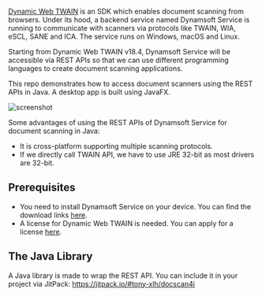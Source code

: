 [Dynamic Web TWAIN](https://www.dynamsoft.com/web-twain/overview) is an SDK which enables document scanning from browsers. Under its hood, a backend service named Dynamsoft Service is running to communicate with scanners via protocols like TWAIN, WIA, eSCL, SANE and ICA. The service runs on Windows, macOS and Linux.

Starting from Dynamic Web TWAIN v18.4, Dynamsoft Service will be accessible via REST APIs so that we can use different programming languages to create document scanning applications.

This repo demonstrates how to access document scanners using the REST APIs in Java. A desktop app is built using JavaFX.

![screenshot](https://github.com/tony-xlh/JavaFX-Document-Scanner/assets/5462205/39332bce-bc21-44a1-9190-163207d4f71b)


Some advantages of using the REST APIs of Dynamsoft Service for document scanning in Java:

* It is cross-platform supporting multiple scanning protocols.
* If we directly call TWAIN API, we have to use JRE 32-bit as most drivers are 32-bit.


## Prerequisites

* You need to install Dynamsoft Service on your device. You can find the download links [here](https://www.dynamsoft.com/codepool/java-twain-document-scanning.html#prerequisites).
* A license for Dynamic Web TWAIN is needed. You can apply for a license [here](https://www.dynamsoft.com/customer/license/trialLicense?product=dwt).

## The Java Library

A Java library is made to wrap the REST API. You can include it in your project via JitPack: <https://jitpack.io/#tony-xlh/docscan4j>
